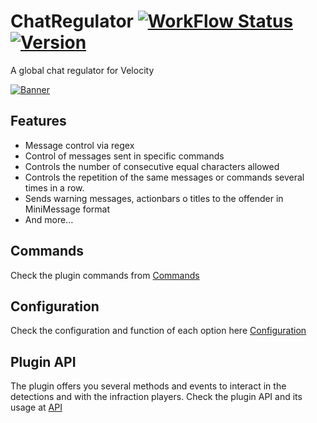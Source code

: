 # ChatRegulator [![WorkFlow Status](https://img.shields.io/github/workflow/status/4drian3d/ChatRegulator/ChatRegulator%20Maven%20Build?&style=flat-square)](https://github.com/4drian3d/ChatRegulator/actions/workflows/ChatRegulatorBuild.yml) [![Version](https://img.shields.io/github/v/release/4drian3d/ChatRegulator?color=FFF0&style=flat-square)](https://github.com/4drian3d/ChatRegulator/releases)

A global chat regulator for Velocity

[![Banner](https://i.imgur.com/F4lxNBq.jpg)](https://polymart.org/resource/chatregulator)

## Features

- Message control via regex
- Control of messages sent in specific commands
- Controls the number of consecutive equal characters allowed
- Controls the repetition of the same messages or commands several times in a row.
- Sends warning messages, actionbars o titles to the offender in MiniMessage format
- And more...

## Commands

Check the plugin commands from [Commands](https://github.com/4drian3d/ChatRegulator/wiki/Commands)

## Configuration

Check the configuration and function of each option here [Configuration](https://github.com/4drian3d/ChatRegulator/wiki/Configuration)

## Plugin API

The plugin offers you several methods and events to interact in the detections and with the infraction players. Check the plugin API and its usage at [API](https://github.com/4drian3d/ChatRegulator/wiki/Plugin-API)